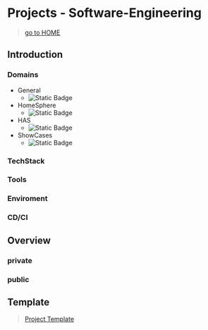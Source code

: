 # Projects - Software-Engineering
> [go to HOME](../README.md)

## Introduction

### Domains
- General
    - ![Static Badge](https://img.shields.io/badge/GENERAL%20-%20domain?label=domain&color=red)
- HomeSphere
    - ![Static Badge](https://img.shields.io/badge/HomeSphere%20-%20domain?label=domain&color=darkgreen)
- HAS
    - ![Static Badge](https://img.shields.io/badge/HAS%20-%20domain?label=domain&color=darkblue)
- ShowCases
    - ![Static Badge](https://img.shields.io/badge/SHOW%20-%20domain?label=domain&color=yellow)

### TechStack

### Tools

### Enviroment

### CD/CI

## Overview

### private

### public

## Template
> [Project Template](../_template/README.md)